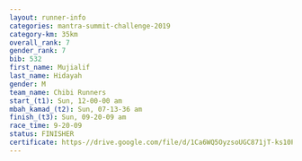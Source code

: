 ```yaml
---
layout: runner-info 
categories: mantra-summit-challenge-2019 
category-km: 35km 
overall_rank: 7
gender_rank: 7
bib: 532
first_name: Mujialif
last_name: Hidayah
gender: M
team_name: Chibi Runners
start_(t1): Sun, 12-00-00 am
mbah_kamad_(t2): Sun, 07-13-36 am
finish_(t3): Sun, 09-20-09 am
race_time: 9-20-09
status: FINISHER
certificate: https-//drive.google.com/file/d/1Ca6WQ5OyzsoUGC871jT-ks10P48RF-O4/view?usp=sharing
---
```

